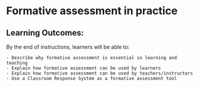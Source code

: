 # Formative assessment in practice

## Learning Outcomes:

By the end of instructions, learners will be able to:

    - Describe why formative assessment is essential in learning and teaching
    - Explain how formative assessment can be used by learners
    - Explain how formative assessment can be used by teachers/instructors
    - Use a Classroom Response System as a formative assessment tool
